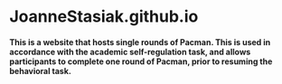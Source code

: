 # JoanneStasiak.github.io

#### This is a website that hosts single rounds of Pacman. This is used in accordance with the academic self-regulation task, and allows participants to complete one round of Pacman, prior to resuming the behavioral task.
